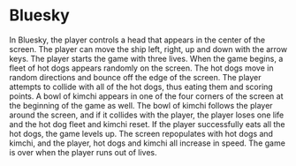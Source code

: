 # Bluesky

In Bluesky, the player controls a head that appears in the center of the screen. The player can move the ship left, right, up and down with the arrow keys.  The player starts the game with three lives. When the game begins, a fleet of hot dogs appears randomly on the screen.  The hot dogs move in random directions and bounce off the edge of the screen.  The player attempts to collide with all of the hot dogs, thus eating them and scoring points. A bowl of kimchi appears in one of the four corners of the screen at the beginning of the game as well.  The bowl of kimchi follows the player around the screen, and if it collides with the player, the player loses one life and the hot dog fleet and kimchi reset.  If the player successfully eats all the hot dogs, the game levels up.  The screen repopulates with hot dogs and kimchi, and the player, hot dogs and kimchi all increase in speed. The game is over when the player runs out of lives. 
